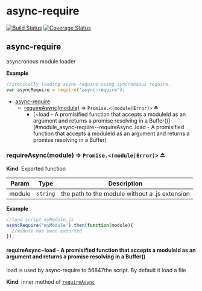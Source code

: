 # async-require
[![Build Status](https://travis-ci.org/Jhorlin/async-require.svg?branch=master)](https://travis-ci.org/Jhorlin/async-require)
[![Coverage Status](https://coveralls.io/repos/Jhorlin/async-require/badge.svg)](https://coveralls.io/r/Jhorlin/async-require)
    <a name="module_async-require"></a>
## async-require
asyncronous module loader

**Example**  
```js//ironically loading async-require using syncronaous require.var asyncRequire = require('async-require');```

* [async-require](#module_async-require)
  * [requireAsync(module)](#exp_module_async-require--requireAsync) ⇒ <code>Promise.&lt;(module\|Error)&gt;</code> ⏏
    * [~load - A promisified function that accepts a moduleId as an argument and returns a promise resolving in a Buffer()](#module_async-require--requireAsync..load - A promisified function that accepts a moduleId as an argument and returns a promise resolving in a Buffer)

<a name="exp_module_async-require--requireAsync"></a>
### requireAsync(module) ⇒ <code>Promise.&lt;(module\|Error)&gt;</code> ⏏
**Kind**: Exported function  

| Param | Type | Description |
| --- | --- | --- |
| module | <code>string</code> | the path to the module without a .js extension |

**Example**  
```js//load script myModule.jsasyncRequire('myModule').then(function(module){  //module has been exported});```
<a name="module_async-require--requireAsync..load - A promisified function that accepts a moduleId as an argument and returns a promise resolving in a Buffer"></a>
#### requireAsync~load - A promisified function that accepts a moduleId as an argument and returns a promise resolving in a Buffer()
load is used by async-require to 56847the script. By default it load a file

**Kind**: inner method of <code>[requireAsync](#exp_module_async-require--requireAsync)</code>  

